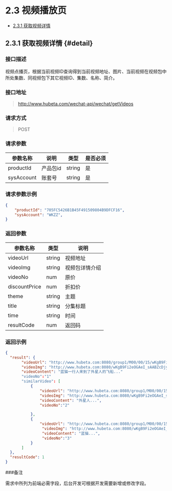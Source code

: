 # 2.3 视频播放页

- [2.3.1 获取视频详情](#detail) 

## 2.3.1 获取视频详情 {#detail}

### 接口描述

视频点播页，根据当前视频ID查询得到当前视频地址、图片、当前视频在视频包中所处集数、同视频包下其它视频ID、集数、名称、简介。

### 接口地址

> http://www.hubeta.com/wechat-api/wechat/getVideos

### 请求方式

> POST

### 请求参数

| 参数名称 | 说明 | 类型 | 是否必须 |
| --------- | ------------ | ------ | ----- |
| productId | 产品包id |string | 是 |
| sysAccount | 账套号 |string | 是 |

### 请求参数示例

```json
{
    "productId": "705FC5426B1B45F491509804B9DFCF16",
    "sysAccount": "WKZZ",
}
```

### 返回参数

| 参数名称 |类型 |说明 |
| --------- | ------------ | ------ |
| videoUrl| string | 视频地址 |
| videoImg| string | 视频包详情介绍 |
| videoNo| num| 原价 |
| discountPrice| num| 折扣价 |
| theme| string | 主题 |
| title| string | 分集标题 |
| time| string | 时间 |
| resultCode| num | 返回码 |

### 返回示例
```json
{
  "result": {
       "videoUrl": "http://www.hubeta.com:8080/group1/M00/00/15/wKgB9Fi2eOGAeI_sAABZcDjy19Y660.mp4",
       "videoImg": "http://www.hubeta.com:8080/wKgB9Fi2eOGAeI_sAABZcDjy19Y660.jpg",
       "videoContent": "蓝猫一行人来到了外星人的飞船..."
       "videoNo":"1"
       "similarVideo": [
           {
               "videoUrl": "http://www.hubeta.com:8080/group1/M00/00/15/wKgB9Fi2eOGAeI_sAABZcDjy19Y660.mp4",
               "videoImg": "http://www.hubeta.com:8080/wKgB9Fi2eOGAeI_sAABZcDjy19Y660.jpg",
               "videoContent": "外星人...",
               "videoNo":"2"

           },
           {
               "videoUrl": "http://www.hubeta.com:8080/group1/M00/00/15/wKgB9Fi2eOGAeI_sAABZcDjy19Y660.mp4",
                "videoImg": "http://www.hubeta.com:8080/wKgB9Fi2eOGAeI_sAABZcDjy19Y660.jpg",
                "videoContent": "蓝猫...",
                "videoNo":"3"
           }
       ]
  },
  "resultCode": 1
}
```

###备注

需求中所列为前端必需字段，后台开发可根据开发需要新增或修改字段。